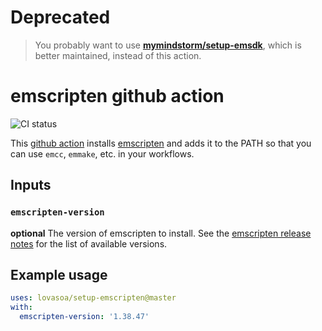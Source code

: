 # Deprecated

> You probably want to use **[mymindstorm/setup-emsdk](https://github.com/mymindstorm/setup-emsdk)**, which is better maintained, instead of this action.

# emscripten github action

![CI status](https://github.com/lovasoa/setup-emscripten/workflows/Test%20emscripten%20installation/badge.svg)

This [github action](https://github.com/features/actions) installs
[emscripten](https://emscripten.org/) and adds it to the PATH so that you can use
`emcc`, `emmake`, etc.
in your workflows.

## Inputs

### `emscripten-version`

**optional** The version of emscripten to install. See the [emscripten release notes](https://emscripten.org/docs/introducing_emscripten/release_notes.html) for the list of available versions.

## Example usage

```yaml
uses: lovasoa/setup-emscripten@master
with:
  emscripten-version: '1.38.47'
```
